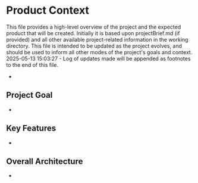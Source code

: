 # Product Context

This file provides a high-level overview of the project and the expected product that will be created. Initially it is based upon projectBrief.md (if provided) and all other available project-related information in the working directory. This file is intended to be updated as the project evolves, and should be used to inform all other modes of the project's goals and context.
2025-05-13 15:03:27 - Log of updates made will be appended as footnotes to the end of this file.

*

## Project Goal

*   

## Key Features

*   

## Overall Architecture

*